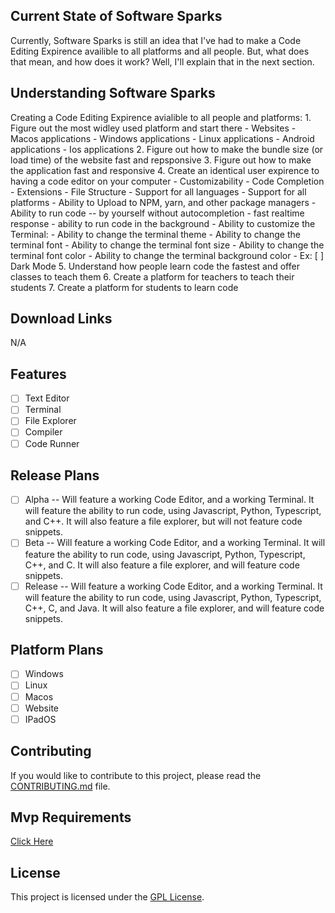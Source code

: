 
## Current State of Software Sparks

Currently, Software Sparks is still an idea that I've had to make a Code Editing Expirence availible to all platforms and all people.
But, what does that mean, and how does it work? Well, I'll explain that in the next section.

## Understanding Software Sparks

Creating a Code Editing Expirence avialible to all people and platforms:
    1. Figure out the most widley used platform and start there 
        - Websites
        - Macos applications
        - Windows applications
        - Linux applications
        - Android applications
        - Ios applications
    2. Figure out how to make the bundle size (or load time) of the website fast and repsponsive
    3. Figure out how to make the application fast and responsive
    4. Create an identical user expirence to having a code editor on your computer
        - Customizability
        - Code Completion
        - Extensions
        - File Structure
        - Support for all languages
        - Support for all platforms
        - Ability to Upload to NPM, yarn, and other package managers
        - Ability to run code -- by yourself without autocompletion
            - fast realtime response
            - ability to run code in the background 
        - Ability to customize the Terminal:
            - Ability to change the terminal theme
            - Ability to change the terminal font
            - Ability to change the terminal font size
            - Ability to change the terminal font color
            - Ability to change the terminal background color
            - Ex: [ ] Dark Mode 
    5. Understand how people learn code the fastest and offer classes to teach them
    6. Create a platform for teachers to teach their students
    7. Create a platform for students to learn code

## Download Links
N/A

## Features
- [ ] Text Editor
- [ ] Terminal
- [ ] File Explorer
- [ ] Compiler
- [ ] Code Runner

## Release Plans
- [ ] Alpha -- Will feature a working Code Editor, and a working Terminal. It will feature the ability to run code, using Javascript, Python, Typescript, and C++. It will also feature a file explorer, but will not feature code snippets.
- [ ] Beta -- Will feature a working Code Editor, and a working Terminal. It will feature the ability to run code, using Javascript, Python, Typescript, C++, and C. It will also feature a file explorer, and will feature code snippets.
- [ ] Release -- Will feature a working Code Editor, and a working Terminal. It will feature the ability to run code, using Javascript, Python, Typescript, C++, C, and Java. It will also feature a file explorer, and will feature code snippets.

## Platform Plans
- [ ] Windows
- [ ] Linux
- [ ] Macos
- [ ] Website
- [ ] IPadOS

## Contributing
If you would like to contribute to this project, please read the [CONTRIBUTING.md](./docs/Contributing.md) file.

## Mvp Requirements
[Click Here](./docs/MVP.md)

## License
This project is licensed under the [GPL License](.docs/LICENSE.md).